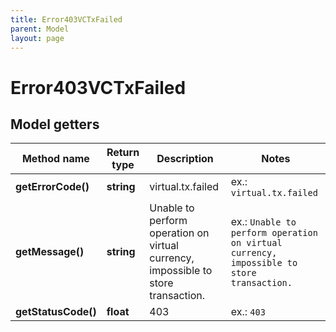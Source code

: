 ```yaml
---
title: Error403VCTxFailed
parent: Model
layout: page
---
```


# Error403VCTxFailed

## Model getters

Method name | Return type | Description | Notes
------------ | ------------- | ------------- | -------------
**getErrorCode()** | **string** | virtual.tx.failed | ex.: `virtual.tx.failed`
**getMessage()** | **string** | Unable to perform operation on virtual currency, impossible to store transaction. | ex.: `Unable to perform operation on virtual currency, impossible to store transaction.`
**getStatusCode()** | **float** | 403 | ex.: `403`

